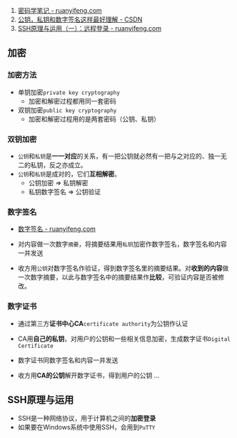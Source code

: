 1. [密码学笔记 - ruanyifeng.com](http://www.ruanyifeng.com/blog/2006/12/notes_on_cryptography.html)
2. [公钥，私钥和数字签名这样最好理解 - CSDN](https://blog.csdn.net/21aspnet/article/details/7249401)
3. [SSH原理与运用（一）：远程登录 - ruanyifeng.com](https://www.ruanyifeng.com/blog/2011/12/ssh_remote_login.html)

## 加密

### 加密方法

- 单钥加密`private key cryptography`
  - 加密和解密过程都用同一套密码
- 双钥加密`public key cryptography`
  - 加密和解密过程用的是两套密码（公钥、私钥）

### 双钥加密

- `公钥`和`私钥`是**一一对应**的关系，有一把公钥就必然有一把与之对应的、独一无二的私钥，反之亦成立。
- `公钥`和`私钥`是成对的，它们**互相解密**。
  - 公钥加密 => 私钥解密
  - 私钥数字签名 => 公钥验证

### 数字签名

- [数字签名 - ruanyifeng.com](http://www.ruanyifeng.com/blog/2011/08/what_is_a_digital_signature.html)

- 对内容做一次数字`摘要`，将摘要结果用`私钥`加密作数字签名，数字签名和内容一并发送
- 收方用`公钥`对数字签名作验证，得到数字签名里的摘要结果。对**收到的内容**做一次数字摘要，以此与数字签名中的摘要结果作**比较**，可验证内容是否被修改。

### 数字证书

- 通过第三方**证书中心CA**`certificate authority`为公钥作认证
- CA用**自己的私钥**，对用户的公钥和一些相关信息加密，生成数字证书`Digital Certificate`

- 数字证书同数字签名和内容一并发送
- 收方用**CA的公钥**解开数字证书，得到用户的公钥 ...

## SSH原理与运用

- SSH是一种网络协议，用于计算机之间的**加密登录**
- 如果要在Windows系统中使用SSH，会用到`PuTTY`